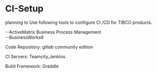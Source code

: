 # CI-Setup

planning to Use following tools to configure CI /CD for TIBCO products.<br>

--ActiveMatrix Business Process Management<br>
--BusinessWorks6

Code Repository:
gitlab community edition

CI Servers:
Teamcity,Jenkins

Build Framework:
Graddle
